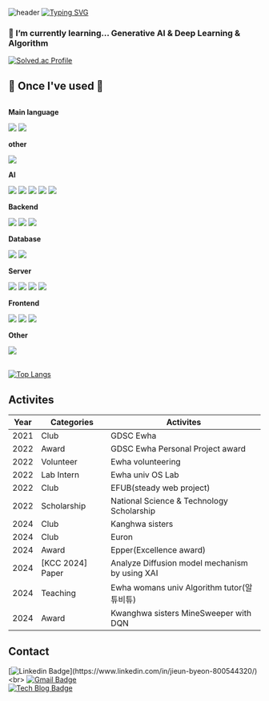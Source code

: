 ![header](https://capsule-render.vercel.app/api?type=waving&color=timeGradient&text=&animation=twinkling&height=80)
[![Typing SVG](https://readme-typing-svg.demolab.com?font=Alkatra&weight=500&size=45&duration=3500&pause=3&color=6994CDEE&center=false&vCenter=false&multiline=true&repeat=true&width=1000&height=100&lines=Welcome+to+mons-trev's+GitHub!👋)](https://git.io/typing-svg)

###  🌱 I’m currently learning... Generative AI & Deep Learning & Algorithm
  [![Solved.ac Profile](http://mazassumnida.wtf/api/v2/generate_badge?boj=bje5774)](https://solved.ac/bje5774/) </br>

## 🔨 Once I've used 🔨
<div style="display:flex; flex-direction:column; align-items:flex-start;">
  <!-- language -->
    <p><strong>Main language</strong></p>
    <div>
        <img src="https://img.shields.io/badge/cpp-7F52FF?style=flat-square&logo=cpp&logoColor=white"> 
        <img src="https://img.shields.io/badge/python-3776AB?style=flat-square&logo=python&logoColor=white"> 
    </div>
    <p><strong>other</strong></p>
    <div>
          <img src="https://img.shields.io/badge/java-007396?style=flat-square&logo=Java&logoColor=white"> 
    </div>
   <!-- AI -->
    <p><strong>AI</strong></p>
    <div>
        <img src="https://img.shields.io/badge/Scikitlearn-7F52FF?style=flat-square&logo=Scikit-learn&logoColor=white">
        <img src="https://img.shields.io/badge/PyTorch-3DDC84?style=flat-square&logo=PyTorch&logoColor=white">
        <img src="https://img.shields.io/badge/python-3776AB?style=flat-square&logo=python&logoColor=white"> 
        <img src="https://img.shields.io/badge/jupyter-7952B3?style=flat-square&logo=jupyter&logoColor=white">
        <img src="https://img.shields.io/badge/Google Colab-7952B3?style=flat-square&logo=Google Colab&logoColor=white">
    </div>
    <!-- Backend -->
    <p><strong>Backend</strong></p>
    <div>
        <img src="https://img.shields.io/badge/spring Boot-6DB33F?style=for-the-badge&logo=spring boot&logoColor=white"> 
        <img src="https://img.shields.io/badge/php-3DDC84?style=for-the-badge&logo=php&logoColor=white"> 
        <img src="https://img.shields.io/badge/node.js-F8DC75?style=for-the-badge&logo=node.js&logoColor=black">
    </div>
    <!-- Database -->
    <p><strong>Database</strong></p>
    <div>
        <img src="https://img.shields.io/badge/oracle-F80000?style=for-the-badge&logo=oracle&logoColor=white"> 
        <img src="https://img.shields.io/badge/mysql-4479A1?style=for-the-badge&logo=mysql&logoColor=white"> 
    </div>
    <!-- Server -->
    <p><strong>Server</strong></p>
    <div>
        <img src="https://img.shields.io/badge/linux-FCC624?style=for-the-badge&logo=linux&logoColor=black"> 
        <img src="https://img.shields.io/badge/apache tomcat-F8DC75?style=for-the-badge&logo=apachetomcat&logoColor=black">
        <img src="https://img.shields.io/badge/Amazon AWS-232F3E?style=for-the-badge&logo=amazon aws&logoColor=white">
        <img src="https://img.shields.io/badge/heroku-1572B6?style=for-the-badge&logo=heroku&logoColor=white"> 
    </div>
    <!-- Frontend -->
    <p><strong>Frontend</strong></p>
    <div>
        <img src="https://img.shields.io/badge/html-E34F26?style=flat-square&logo=html5&logoColor=white"> 
        <img src="https://img.shields.io/badge/css-1572B6?style=flat-square&logo=css3&logoColor=white"> 
        <img src="https://img.shields.io/badge/javascript-F7DF1E?style=flat-square&logo=javascript&logoColor=black"> 
    </div>
    <!-- Other -->
    <p><strong>Other</strong></p>
    <div>
        <img src="https://img.shields.io/badge/Matlab-6DB33F?style=flat-square&logo=Matlab&logoColor=white">
    </div>
   <br>
</div>

[![Top Langs](https://github-readme-stats.vercel.app/api/top-langs/?username=mons-trev&layout=compact&hide=html,Batchfile,Makefile,css,Ruby,Shell)](https://github.com/mons-trev/github-readme-stats)

## Activites
|Year|Categories|Activites|
|------|---|---|
|2021|Club|GDSC Ewha|
|2022|Award|GDSC Ewha Personal Project award|
|2022|Volunteer|Ewha volunteering|
|2022|Lab Intern|Ewha univ OS Lab|
|2022|Club|EFUB(steady web project)|
|2022|Scholarship|National Science & Technology Scholarship|
|2024|Club|Kanghwa sisters|
|2024|Club|Euron|
|2024|Award|Epper(Excellence award)|
|2024|[KCC 2024] Paper|Analyze Diffusion model mechanism by using XAI|
|2024|Teaching|Ewha womans univ Algorithm tutor(알튜비튜)|
|2024|Award|Kwanghwa sisters MineSweeper with DQN|
<!--
![My GitHub stats](https://github-readme-stats.vercel.app/api?username=mons-trev&show_icons=true&theme=radical)
-->

## Contact
[![Linkedin Badge](https://img.shields.io/badge/-LinkedIn-blue?style=flat-square&logo=Linkedin&logoColor=white&link=(https://www.linkedin.com/in/jieun-byeon-800544320/))](https://www.linkedin.com/in/jieun-byeon-800544320/) <br>
[![Gmail Badge](https://img.shields.io/badge/Gmail-d14836?style=flat-square&logo=Gmail&logoColor=white&link=mailto:bje5774@gmail.com)](mailto:bje5774@gmail.com) <br>
[![Tech Blog Badge](http://img.shields.io/badge/-Tech%20blog-yellow?style=flat-square&logo=tistory&link=https://humanintel.tistory.com/)](https://humanintel.tistory.com/)
